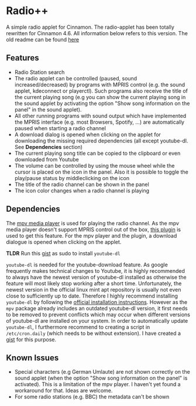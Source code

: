 # Radio++

A simple radio applet for Cinnamon. The radio-applet has been totally rewritten for Cinnamon 4.6. All information below refers to this version. The old readme can be found [here](https://github.com/linuxmint/cinnamon-spices-applets/tree/092e3f889e27dc98ee3734651bd777efb286c95d/radio@driglu4it)

## Features

- Radio Station search
- The radio applet can be controlled (paused, sound increased/decreased) by programs with MPRIS control (e.g. the sound applet, kdeconnect or playerctl). Such programs also receive the title of the current playing song (e.g you can show the current playing song in the sound applet by activating the option "Show song information on the panel" in the sound applet).
- All other running programs with sound output which have implemented the MPRIS interface (e.g. most Browsers, Spotify, ...) are automatically paused when starting a radio channel
- A download dialog is opened when clicking on the applet for downloading the missing required dependencies (all except youtube-dl. See **Dependencies** section)
- The current playing song title can be copied to the clipboard or even downloaded from Youtube
- The volume can be controlled by using the mouse wheel while the cursor is placed on the icon in the panel. Also it is possible to toggle the play/pause status by middleclicking on the icon
- The title of the radio channel can be shown in the panel
- The icon color changes when a radio channel is playing

## Dependencies

The [mpv media player](https://mpv.io) is used for playing the radio channel. As the mpv media player doesn't support MPRIS control out of the box, [this plugin](https://github.com/hoyon/mpv-mpris) is used to get this feature. For the mpv player and the plugin, a download dialogue is opened when clicking on the applet.

**TLDR** Run this [gist](https://gist.github.com/jonath92/0f6bf4606bc8a34be1bb0826c99b73d1) as sudo to install `youtube-dl`

`youtube-dl` is needed for the youtube-download feature. As google frequently makes technical changes to Youtube, it is highly recommended to always have the newest version of youtube-dl installed as otherwise the feature will most likely stop working after a short time. Unfortunately, the newest version in the official linux mint apt repository is usually not even close to sufficiently up to date. Therefore I highly recommend installing `youtube-dl` by following the [official installation instructions](https://github.com/ytdl-org/youtube-dl#installation). However as the `mpv` package already includes an outdated youtube-dl version, it first needs to be removed to prevent conflicts which may occur when different versions of youtube-dl are installed on your system. In order to automatically update `youtube-dl`, I furthermore recommend to creating a script in `/etc/cron.daily` (which needs to be without extension). I have created a [gist](https://gist.github.com/jonath92/0f6bf4606bc8a34be1bb0826c99b73d1) for this purpose.

## Known Issues

- Special characters (e.g German Umlaute) are not shown correctly on the sound applet (when the option "Show song information on the panel" is activated). This is a limitation of the mpv player. I haven't yet found a workaround for that. Ideas are welcome.
- For some radio stations (e.g. BBC) the metadata can't be shown
